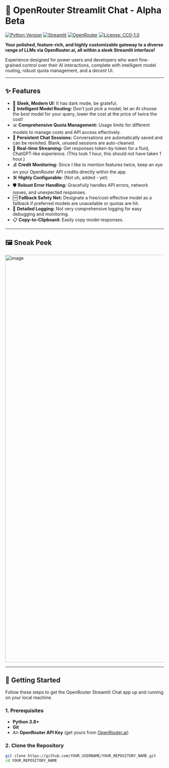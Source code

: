 # 🚀 OpenRouter Streamlit Chat - Alpha Beta

[![Python Version](https://img.shields.io/badge/python-3.8+-blue.svg)](https://www.python.org/)
[![Streamlit](https://img.shields.io/badge/Streamlit-1.25%2B-FF4B4B.svg)](https://streamlit.io)
[![OpenRouter](https://img.shields.io/badge/API-OpenRouter-7A49FF.svg)](https://openrouter.ai)
[![License: CC0-1.0](https://img.shields.io/badge/License-CC0_1.0-lightgrey.svg)](http://creativecommons.org/publicdomain/zero/1.0/) <!-- Add a LICENSE file -->

**Your polished, feature-rich, and highly customizable gateway to a diverse range of LLMs via OpenRouter.ai, all within a sleek Streamlit interface!**

Experience designed for power users and developers who want fine-grained control over their AI interactions, complete with intelligent model routing, robust quota management, and a *decent* UI.

---

## ✨ Features

*   🎨 **Sleek, Modern UI:** It has dark mode, be grateful.
*   🧠 **Intelligent Model Routing:** Don't just pick a model; let an AI choose the *best* model for your query, lower the cost at the price of twice the cost!
*   📊 **Comprehensive Quota Management:** Usage limits for different models to manage costs and API access effectively.
*   💾 **Persistent Chat Sessions:** Conversations are automatically saved and can be revisited. Blank, unused sessions are auto-cleaned.
*   🔄 **Real-time Streaming:** Get responses token-by-token for a fluid, ChatGPT-like experience. (This took 1 hour, this should not have taken 1 hour.)
*   💰 **Credit Monitoring:** Since I like to mention features twice, keep an eye on your OpenRouter API credits directly within the app.
*   🛠️ **Highly Configurable:** (Not uh, added - yet)
*   🛡️ **Robust Error Handling:** Gracefully handles API errors, network issues, and unexpected responses.
*   🆓 **Fallback Safety Net:** Designate a free/cost-effective model as a fallback if preferred models are unavailable or quotas are hit.
*   📝 **Detailed Logging:** Not very comprehensive logging for easy debugging and monitoring.
*   📋 **Copy-to-Clipboard:** Easily copy model responses.
---

## 🖼️ Sneak Peek

<img width="1295" alt="image" src="https://github.com/user-attachments/assets/25362495-05fe-48aa-98ec-126cc5c3402f" />

---

## 🚀 Getting Started

Follow these steps to get the OpenRouter Streamlit Chat app up and running on your local machine.

### 1. Prerequisites

*   **Python 3.8+**
*   **Git**
*   An **OpenRouter API Key** (get yours from [OpenRouter.ai](https://openrouter.ai/keys))

### 2. Clone the Repository

```bash
git clone https://github.com/YOUR_USERNAME/YOUR_REPOSITORY_NAME.git
cd YOUR_REPOSITORY_NAME
```
